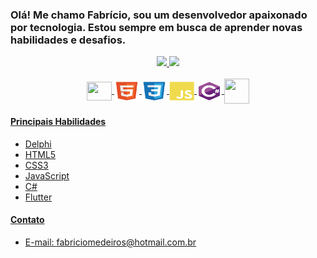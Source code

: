 ### Olá! Me chamo Fabrício, sou um desenvolvedor apaixonado por tecnologia. Estou sempre em busca de aprender novas habilidades e desafios.

<div align="center">
  <a href="https://github.com/FabricioMedeiros">
  <img height="180em" src="https://github-readme-stats.vercel.app/api?username=FabricioMedeiros&show_icons=true&theme=dracula&include_all_commits=true&count_private=true"/>
  <img height="180em" src="https://github-readme-stats.vercel.app/api/top-langs/?username=FabricioMedeiros&layout=compact&langs_count=7&theme=dracula"/>
</div>
<div align="center" style="display: inline_block"><br>
  <img align="center" height="30" width="40" src="https://user-images.githubusercontent.com/3423282/123478002-3e01fc80-d5d5-11eb-983d-d8aaa7ead156.png">
  <img align="center" height="30" width="40" src="https://raw.githubusercontent.com/devicons/devicon/master/icons/html5/html5-original.svg">
  <img align="center" height="30" width="40" src="https://raw.githubusercontent.com/devicons/devicon/master/icons/css3/css3-original.svg">
  <img align="center" height="30" width="40" src="https://raw.githubusercontent.com/devicons/devicon/master/icons/javascript/javascript-plain.svg">
  <img align="center" height="30" width="40" src="https://raw.githubusercontent.com/devicons/devicon/master/icons/csharp/csharp-original.svg">
  <img align="center" height="40" width="40" src="https://cdn.jsdelivr.net/gh/devicons/devicon/icons/flutter/flutter-original.svg">  
</div>

#### Principais Habilidades

- Delphi
- HTML5
- CSS3
- JavaScript
- C#
- Flutter


#### Contato

- E-mail: fabriciomedeiros@hotmail.com.br

